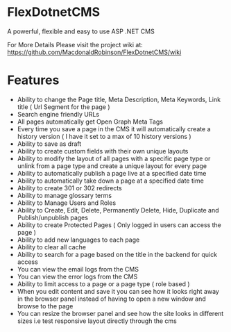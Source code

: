 # FlexDotnetCMS
A powerful, flexible and easy to use ASP .NET CMS

For More Details Please visit the project wiki at: https://github.com/MacdonaldRobinson/FlexDotnetCMS/wiki

# Features
- Ability to change the Page title, Meta Description, Meta Keywords, Link title ( Url Segment for the page )
- Search engine friendly URLs
- All pages automatically get Open Graph Meta Tags
- Every time you save a page in the CMS it will automatically create a history version ( I have it set to a max of 10 history versions ) 
- Ability to save as draft
- Ability to create custom fields with their own unique layouts
- Ability to modify the layout of all pages with a specific page type or unlink from a page type and create a unique layout for every page
- Ability to automatically publish a page live at a specified date time
- Ability to automatically take down a page at a specified date time
- Ability to create 301 or 302 redirects
- Ability to manage glossary terms
- Ability to Manage Users and Roles
- Ability to Create, Edit, Delete, Permanently Delete, Hide, Duplicate and Publish/unpublish pages 
- Ability to create Protected Pages ( Only logged in users can access the page )
- Ability to add new languages to each page
- Ability to clear all cache
- Ability to search for a page based on the title in the backend for quick access
- You can view the email logs from the CMS
- You can view the error logs from the CMS 
- Ability to limit access to a page or a page type ( role based )
- When you edit content and save it you can see how it looks right away in the browser panel instead of having to open a new window and browse to the page
- You can resize the browser panel and see how the site looks in different sizes i.e test responsive layout directly through the cms
